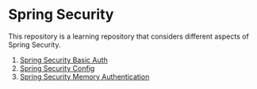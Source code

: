 # Spring Security

This repository is a learning repository that considers different aspects of Spring Security.

1. [Spring Security Basic Auth](https://github.com/DanielW1987/spring-security/tree/master/01-spring-security-basic-auth)
1. [Spring Security Config](https://github.com/DanielW1987/spring-security/tree/master/02-spring-security-config)
1. [Spring Security Memory Authentication](https://github.com/DanielW1987/spring-security/tree/master/03-spring-security-memory-authentication)
